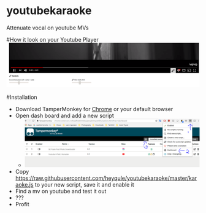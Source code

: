 # youtubekaraoke
Attenuate vocal on youtube MVs

#How it look on your Youtube Player
![how it look](lookonyoutube.png)

#Installation
* Download TamperMonkey for [Chrome](https://chrome.google.com/webstore/detail/tampermonkey/dhdgffkkebhmkfjojejmpbldmpobfkfo?hl=en) or your default browser
* Open dash board and add a new script
    *    ![how it look](setupscript.png)
* Copy https://raw.githubusercontent.com/heyqule/youtubekaraoke/master/karaoke.js to your new script, save it and enable it
* Find a mv on youtube and test it out
* ???
* Profit